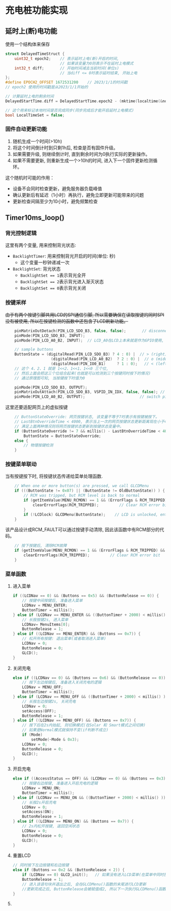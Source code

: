 # 充电桩功能实现

## 延时上(断)电功能

使用一个结构体来保存

```c
struct DelayedTimeStruct {
    uint32_t epoch2;    // 表示延时上电(断)开启的时间,
                        // 如果该变量为0则表示不在延时上电模式
    int32_t diff;       // 开始时间减去当前时间(单位s)
                        // 当diff <= 0时表示延时结束, 开始上电 
};
#define EPOCH2_OFFSET 1672531200    // 2023/1/1的时间戳
// epoch2 使用的时间戳是从2023/1/1开始的

// 计算延时上电的剩余时间
DelayedStartTime.diff = DelayedStartTime.epoch2 - (mktime(localtime(&now)) - EPOCH2_OFFSET);

// 这个用来标记本地时间是否完成同步(同步完成后才能开启延时上电模式)
bool LocalTimeSet = false;
```
### 固件自动更新功能

1. 随机生成一个时间(>10h)
2. 将这个时间倒计时到只剩1h后, 检查是否有固件升级。
3. 如果需要升级, 则继续倒计时, 直到剩余时间为0执行实际的更新操作。
4. 如果不需要更新, 则重新生成一个>10h的时间, 进入下一个固件更新检测循环。

这个随机时可能的作用：
- 设备不会同时检查更新，避免服务器负载峰值
- 确认更新后有延迟（1小时）再执行，避免立即更新可能带来的问题
- 更新检查间隔至少为10小时，避免频繁检查

## Timer10ms_loop()

### 背光控制逻辑

这里有两个变量, 用来控制背光状态:
- `BacklightTimer`: 用来控制背光开启的时间(单位: 秒)
  - 这个变量一秒钟递减一次
- `BacklightSet`: 背光状态
   - `BacklightSet == 1`表示背光全开
   - `BacklightSet == 2`表示背光进入渐灭状态
   - `BacklightSet == 0`表示背光关闭

### 按键采样

~~由于有两个按键引脚共用LCD的SPI通信引脚, 所以需要确保在读取按键的同时SPI没有被使用, 所以在按键检测的函数中还包含了LCD刷新功能。~~

```c
    pinMatrixOutDetach(PIN_LCD_SDO_B3, false, false);       // disconnect MOSI pin
    pinMode(PIN_LCD_SDO_B3, INPUT);
    pinMode(PIN_LCD_A0_B2, INPUT);  // LCD_A0在LCD上本来就是作为GPIO使用, 所以直接改成输入即可

    // sample buttons                                                         < o >
    ButtonState = (digitalRead(PIN_LCD_SDO_B3) ? 4 : 0) |  // > (right)
                    (digitalRead(PIN_LCD_A0_B2)  ? 2 : 0) |  // o (middle)
                    (digitalRead(PIN_IO0_B1)     ? 1 : 0);   // < (left)
    // 这个 4、2、1 就是 1<<2、1<<1、1<<0 三个位, 
    // 然后上面会把这三个位组合起来(也就是可以检测到三个按键同时按下的情况)
    // 通过原理图可知, 当按键按下时值为0

    pinMode(PIN_LCD_SDO_B3, OUTPUT);
    pinMatrixOutAttach(PIN_LCD_SDO_B3, VSPID_IN_IDX, false, false); // re-attach MOSI pin
    pinMode(PIN_LCD_A0_B2, OUTPUT);                        // switch pin back to output
```

这里还要适配网页上的虚拟按键
```c
    // ButtonStateOverride: 网页按键状态, 该变量不等于7时表示有按键被按下。
    // LastBtnOverrideTime < 4000, 表示当上一次的网页按键状态更新距离现在小于4s
    // 满足上面两种情况则将网页按键状态更新到按键状态变量中。
    if (ButtonStateOverride != 7 && millis() - LastBtnOverrideTime < 4000)
        ButtonState = ButtonStateOverride;
    else {
        // 物理按键检测
    }
```

### 按键菜单联动

当有按键按下时, 将按键状态传递给菜单处理函数.
```c
    // When one or more button(s) are pressed, we call GLCDMenu
    if (((ButtonState != 0x07) || (ButtonState != OldButtonState)) ) {
        // RCM was tripped, but RCM level is back to normal
        if (getItemValue(MENU_RCMON) == 1 && (ErrorFlags & RCM_TRIPPED) && RCMFAULT == LOW) {
            clearErrorFlags(RCM_TRIPPED);         // Clear RCM error bit
        }
        if (!LCDlock) GLCDMenu(ButtonState);    // LCD is unlocked, enter menu
    }
```

该产品设计成RCM_FAULT可以通过按键手动清除, 因此该函数中有RCM部分的代码。

```c
    // 按下按键后, 清除RCM故障
    if (getItemValue(MENU_RCMON) == 1 && (ErrorFlags & RCM_TRIPPED) && RCMFAULT == LOW) {
        clearErrorFlags(RCM_TRIPPED);         // Clear RCM error bit
    }
```

### 菜单函数

1. 进入菜单
    ```c
    if ((LCDNav == 0) && (Buttons == 0x5) && (ButtonRelease == 0)) {
        // 按键中间按键后, 准备进入菜单
        LCDNav = MENU_ENTER;
        ButtonTimer = millis();
    } else if (LCDNav == MENU_ENTER && ((ButtonTimer + 2000) < millis() )) {
        // 长按按键2s, 进入菜单
        LCDNav= MenuItems[0];
        ButtonRelease = 1;
    } else if ((LCDNav == MENU_ENTER) && (Buttons == 0x7)) {
        // 松开所有按键: 退出菜单(或者取消进入菜单)
        LCDNav = 0;
        ButtonRelease = 0;
        GLCD();
    }
    ```
2. 关闭充电
    ```c
    else if ((LCDNav == 0) && (Buttons == 0x6) && (ButtonRelease == 0)) {
        // 按下左边按键后, 准备进入关闭充电的逻辑
        LCDNav = MENU_OFF;
        ButtonTimer = millis();
    } else if (LCDNav == MENU_OFF && ((ButtonTimer + 2000) < millis() )) {
        // 长按左边按键2s, 关闭充电
        LCDNav = 0;
        setAccess(OFF);
        ButtonRelease = 1;
    } else if ((LCDNav == MENU_OFF) && (Buttons == 0x7)) {
        // 按下后在2s内抬起, 则切换模式(在Solar 和 Smart模式之间切换)
        // 如果是Normal模式就保持不变(if判断不成立)
        if (Mode)
            setMode(~Mode & 0x3);
        LCDNav = 0;
        ButtonRelease = 0;
        GLCD();
    }
    ```
3. 开启充电
    ```c
    else if ((AccessStatus == OFF) && (LCDNav == 0) && (Buttons == 0x3) && (ButtonRelease == 0)) {
        // 按键右边按键, 准备进入开启充电的逻辑
        LCDNav = MENU_ON;
        ButtonTimer = millis();
    } else if (LCDNav == MENU_ON && ((ButtonTimer + 2000) < millis() )) {
        // 长按2s开启充电
        LCDNav = 0;
        setAccess(ON);
        ButtonRelease = 1;
    } else if ((LCDNav == MENU_ON) && (Buttons == 0x7)) {
        // 2s内松开按键, 返回空闲状态
        LCDNav = 0;
        ButtonRelease = 0;
        GLCD();
    }
    ```
4. 重置LCD
    ```c
    // 同时按下左边按键和右边按键
    else if (Buttons == 0x2 && (ButtonRelease < 2)) {
        if (LCDNav == 0) GLCD_init();   // 如果没有进入LCD菜单(在菜单中同时按下的操作会作为正常操作), 则重新初始化LCD驱动
        ButtonRelease = 1;
        // 进入该语句块并退出之后, 会在GLCDMenu()函数的末尾进行LCD更新
        //更新完成之后, ButtonRelease会被赋值成2, 所以下一次执行GLCDMenu()函数时, 就不会在进入该语句块了
    }
    ```
5. 